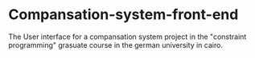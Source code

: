 # Compansation-system-front-end
The User interface for a compansation system project in the "constraint programming" grasuate course in the german university in cairo.
